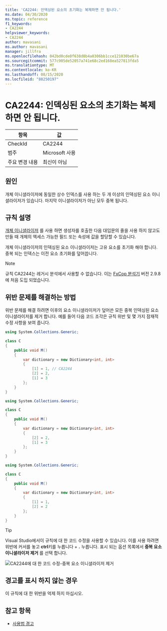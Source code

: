 ```yaml
---
title: 'CA2244: 인덱싱된 요소의 초기화는 복제하면 안 됩니다.'
ms.date: 04/30/2020
ms.topic: reference
f1_keywords:
- CA2244
helpviewer_keywords:
- CA2244
author: mavasani
ms.author: mavasani
manager: jillfra
ms.openlocfilehash: 042bd0cde0f638d0b4a0306bb1cce121030be67a
ms.sourcegitcommit: 577c905de52057a741e68c2ed168ea527813fda5
ms.translationtype: MT
ms.contentlocale: ko-KR
ms.lasthandoff: 08/15/2020
ms.locfileid: "88250197"
---
```

# <a name="ca2244-do-not-duplicate-indexed-element-initializations"></a>CA2244: 인덱싱된 요소의 초기화는 복제하면 안 됩니다.

|항목|값|
|-|-|
|CheckId|CA2244|
|범주|Microsoft 사용|
|주요 변경 내용|최신이 아님|

## <a name="cause"></a>원인

개체 이니셜라이저에 동일한 상수 인덱스를 사용 하는 두 개 이상의 인덱싱된 요소 이니셜라이저가 있습니다. 마지막 이니셜라이저가 아닌 모두 중복 됩니다.

## <a name="rule-description"></a>규칙 설명

[개체 이니셜라이저](/dotnet/csharp/programming-guide/classes-and-structs/object-and-collection-initializers#object-initializers) 를 사용 하면 생성자를 호출한 다음 대입문의 줄을 사용 하지 않고도 만들 때 개체의 액세스 가능한 필드 또는 속성에 값을 할당할 수 있습니다.

개체 이니셜라이저의 인덱싱된 요소 이니셜라이저는 고유 요소를 초기화 해야 합니다. 중복 되는 인덱스는 이전 요소 초기화를 덮어씁니다.

> [!NOTE]
> 규칙 CA2244는 레거시 분석에서 사용할 수 없습니다. 이는 [FxCop 분석기](https://www.nuget.org/packages/Microsoft.CodeAnalysis.FxCopAnalyzers) 버전 2.9.8에 처음 도입 되었습니다.

## <a name="how-to-fix-violations"></a>위반 문제를 해결하는 방법

위반 문제를 해결 하려면 이후의 요소 이니셜라이저가 덮어쓴 모든 중복 인덱싱된 요소 이니셜라이저를 제거 합니다. 예를 들어 다음 코드 조각은 규칙 위반 및 몇 가지 잠재적 수정 사항을 보여 줍니다.

```csharp
using System.Collections.Generic;

class C
{
    public void M()
    {
        var dictionary = new Dictionary<int, int>
        {
            [1] = 1, // CA2244
            [2] = 2,
            [1] = 3
        };
    }
}
```

```csharp
using System.Collections.Generic;

class C
{
    public void M()
    {
        var dictionary = new Dictionary<int, int>
        {
            [2] = 2,
            [1] = 3
        };
    }
}
```

```csharp
using System.Collections.Generic;

class C
{
    public void M()
    {
        var dictionary = new Dictionary<int, int>
        {
            [1] = 1,
            [2] = 2
        };
    }
}
```

> [!TIP]
> Visual Studio에서이 규칙에 대 한 코드 수정을 사용할 수 있습니다. 이를 사용 하려면 위반에 커서를 놓고 **ctrl**키를 누릅니다 + **.** 누릅니다. 표시 되는 옵션 목록에서 **중복 요소 이니셜라이저 제거** 를 선택 합니다.
>
> ![CA2244에 대 한 코드 수정-중복 요소 이니셜라이저 제거](media/ca2244-codefix.png)

## <a name="when-to-suppress-warnings"></a>경고를 표시 하지 않는 경우

이 규칙에 대 한 위반을 억제 하지 마십시오.

## <a name="see-also"></a>참고 항목

- [사용법 경고](usage-warnings.md)
